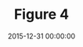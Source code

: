---
layout: post
title:  "Figure 4"
date:   2015-12-31 00:00:00
categories: Malerei
image: images/03.jpg
image_y: images/03_y.jpg
material: Acryl auf Leinwand
size: 85x60 cm
year: 2015
---
